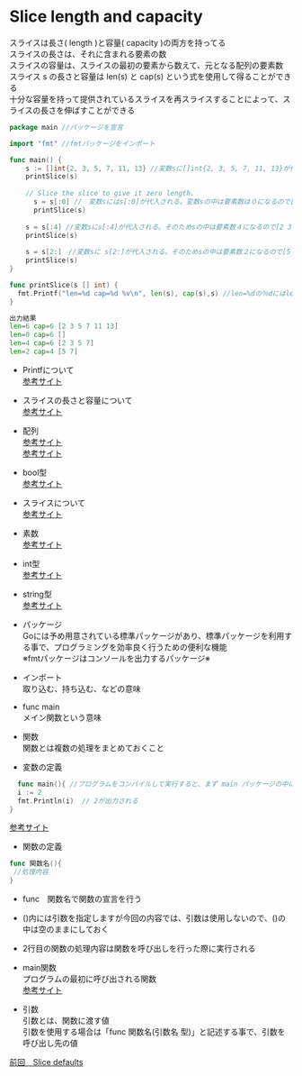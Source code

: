 # Slice length and capacity

スライスは長さ( length )と容量( capacity )の両方を持ってる<br>
スライスの長さは、それに含まれる要素の数<br>
スライスの容量は、スライスの最初の要素から数えて、元となる配列の要素数<br>
スライス s の長さと容量は len(s) と cap(s) という式を使用して得ることができる<br>
十分な容量を持って提供されているスライスを再スライスすることによって、スライスの長さを伸ばすことができる<br>

```go
package main //パッケージを宣言

import "fmt" //fmtパッケージをインポート

func main() { 
    s := []int{2, 3, 5, 7, 11, 13} //変数sに[]int{2, 3, 5, 7, 11, 13}が代入される
    printSlice(s)
    
    // Slice the slice to give it zero length.
	  s = s[:0] //　変数sにはs[:0]が代入される。変数sの中は要素数は０になるので[]となる
	  printSlice(s)
    　
    s = s[:4] //変数sにs[:4]が代入される。そのためsの中は要素数４になるので[2 3 5 7]となる
    printSlice(s)　
    
    s = s[2:]　//変数sに s[2:]が代入される。そのためsの中は要素数２になるので[5 7]になる
    printSlice(s)
}

func printSlice(s [] int) {
  fmt.Printf("len=%d cap=%d %v\n", len(s), cap(s),s) //len=%dの％dにはlen(s) cap=%d
}

出力結果
len=6 cap=6 [2 3 5 7 11 13]
len=0 cap=6 []
len=4 cap=6 [2 3 5 7]
len=2 cap=4 [5 7]
```
- Printfについて<br>
<a href="https://golang.keicode.com/basics/go-print-basics.php#2">参考サイト</a><br>

- スライスの長さと容量について<br>
<a href="https://y-hiroyuki.xyz/go/slice/len-cap">参考サイト</a><br>

- 配列<br>
<a href="https://web-camp.io/magazine/archives/62260">参考サイト</a><br>
<a href="https://wa3.i-3-i.info/word11924.html">参考サイト</a><br>


- bool型<br>
<a href="https://golang.keicode.com/basics/go-data-types.php#3">参考サイト</a><br>


- スライスについて<br>
<a href="https://golang.keicode.com/basics/go-slice.php#1">参考サイト</a><br>

- 素数<br>
<a href="https://ja.wikipedia.org/wiki/%E7%B4%A0%E6%95%B0">参考サイト</a><br>

- int型<br>
<a href="https://wa3.i-3-i.info/word14966.html">参考サイト</a><br>

- string型<br>
<a href="https://wa3.i-3-i.info/word14965.html">参考サイト</a><br>

- パッケージ<br>
 Goには予め用意されている標準パッケージがあり、標準パッケージを利用する事で、プログラミングを効率良く行うための便利な機能<br>
 ※fmtパッケージはコンソールを出力するパッケージ※<br>
  
- インポート　<br>
取り込む、持ち込む、などの意味<br>

- func main<br>
 メイン関数という意味<br>
    
- 関数<br>
関数とは複数の処理をまとめておくこと<br>

- 変数の定義
```go
  func main(){ //プログラムをコンパイルして実行すると、まず main パッケージの中にある main()関数が実行される
  i := 2
  fmt.Println(i)  // 2が出力される
}
```
<a href="https://y-hiroyuki.xyz/go/variable/what-is-variable">参考サイト</a>

- 関数の定義
```go
func 関数名(){
 //処理内容
}
```

- func　関数名で関数の宣言を行う<br>
- ()内には引数を指定しますが今回の内容では、引数は使用しないので、()の中は空のままにしておく<br>
- 2行目の関数の処理内容は関数を呼び出しを行った際に実行される<br>

- main関数<br>
プログラムの最初に呼び出される関数<br>
<a href="https://zenn.dev/kubo_programmer/articles/990891ff3a43c5">参考サイト</a>

- 引数<br>
引数とは、関数に渡す値<br>
引数を使用する場合は「func 関数名(引数名 型)」と記述する事で、引数を呼び出し先の値<br>

<a href="https://github.com/morimotoyuuki111/Go3/blob/main/Slice%20defaults.md">前回　Slice defaults</a>

